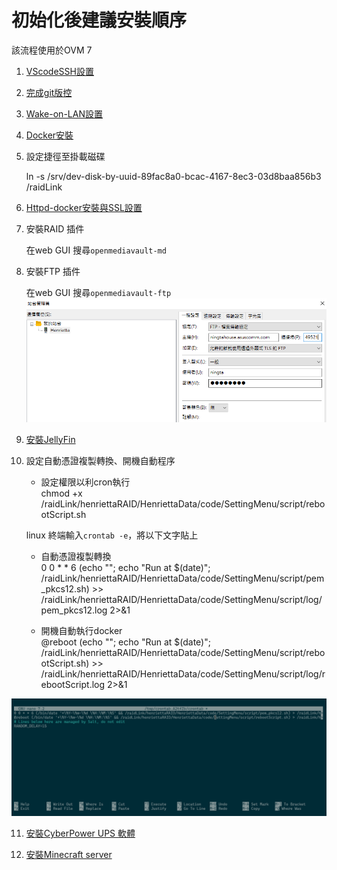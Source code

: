 # 初始化後建議安裝順序
該流程使用於OVM 7  
1. [VScodeSSH設置](VScodeSSH.md)
2. [完成git版控](git_command.md)
3. [Wake-on-LAN設置](Wake-on-LAN.md)
4. [Docker安裝](Docker_install.md)
5. 設定捷徑至掛載磁碟  

    ln -s /srv/dev-disk-by-uuid-89fac8a0-bcac-4167-8ec3-03d8baa856b3 /raidLink

6. [Httpd-docker安裝與SSL設置](Httpd_install.md)

7. 安裝RAID 插件

    在web GUI 搜尋`openmediavault-md`

8. 安裝FTP 插件

    在web GUI 搜尋`openmediavault-ftp`  
    ![alt text](./images/image9.png)

9. [安裝JellyFin](Jellyfin_install.md)
10. 設定自動憑證複製轉換、開機自動程序  
    - 設定權限以利cron執行  
    chmod +x  /raidLink/henriettaRAID/HenriettaData/code/SettingMenu/script/rebootScript.sh

    linux 終端輸入`crontab -e`，將以下文字貼上  
    - 自動憑證複製轉換  
    0 0 * * 6 (echo ""; echo "Run at $(date)"; /raidLink/henriettaRAID/HenriettaData/code/SettingMenu/script/pem_pkcs12.sh) >> /raidLink/henriettaRAID/HenriettaData/code/SettingMenu/script/log/pem_pkcs12.log 2>&1

    - 開機自動執行docker  
    @reboot (echo ""; echo "Run at $(date)"; /raidLink/henriettaRAID/HenriettaData/code/SettingMenu/script/rebootScript.sh) >> /raidLink/henriettaRAID/HenriettaData/code/SettingMenu/script/log/rebootScript.log 2>&1

![alt text](./images/image11.png)

11. [安裝CyberPower UPS 軟體](CyberPower.md)

12. [安裝Minecraft server](Minecraft_docker.md)
